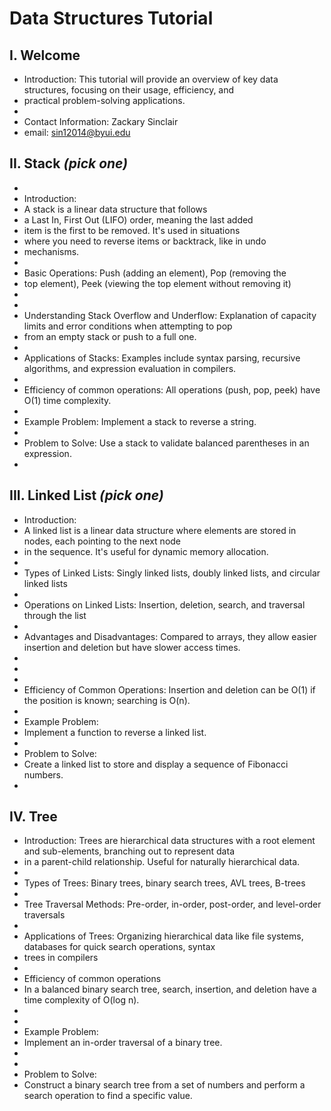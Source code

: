 # Data Structures Tutorial
## I. Welcome
* Introduction: This tutorial will provide an overview of key data structures, focusing on their usage, efficiency, and 
* practical problem-solving applications.
* 
* Contact Information: Zackary Sinclair
* email: sin12014@byui.edu
## II. Stack _(pick one)_
* 
* Introduction: 
* A stack is a linear data structure that follows 
* a Last In, First Out (LIFO) order, meaning the last added 
* item is the first to be removed. It's used in situations 
* where you need to reverse items or backtrack, like in undo  
* mechanisms.
* 
* Basic Operations: Push (adding an element), Pop (removing the 
* top element), Peek (viewing the top element without removing it)
* 
* 
* Understanding Stack Overflow and Underflow: Explanation of capacity limits and error conditions when attempting to pop 
* from an empty stack or push to a full one.
* 
* Applications of Stacks: Examples include syntax parsing, recursive algorithms, and expression evaluation in compilers.
* 
* Efficiency of common operations: All operations (push, pop, peek) have O(1) time complexity.
* 
* Example Problem: Implement a stack to reverse a string.
* 
* Problem to Solve: Use a stack to validate balanced parentheses in an expression.
* 
## III. Linked List _(pick one)_
* Introduction: 
* A linked list is a linear data structure where elements are stored in nodes, each pointing to the next node 
* in the sequence. It's useful for dynamic memory allocation.
* 
* Types of Linked Lists: Singly linked lists, doubly linked lists, and circular linked lists
* 
* Operations on Linked Lists: Insertion, deletion, search, and traversal through the list
* 
* Advantages and Disadvantages: Compared to arrays, they allow easier insertion and deletion but have slower access times.
* 
* 
* 
* Efficiency of Common Operations: Insertion and deletion can be O(1) if the position is known; searching is O(n).
* 
* Example Problem: 
* Implement a function to reverse a linked list.
* 
* Problem to Solve: 
* Create a linked list to store and display a sequence of Fibonacci numbers.
* 
## IV. Tree
* Introduction: Trees are hierarchical data structures with a root element and sub-elements, branching out to represent data
* in a parent-child relationship. Useful for naturally hierarchical data.
* 
* Types of Trees: Binary trees, binary search trees, AVL trees, B-trees
* 
* Tree Traversal Methods: Pre-order, in-order, post-order, and level-order traversals
* 
*  Applications of Trees: Organizing hierarchical data like file systems, databases for quick search operations, syntax 
* trees in compilers
* 
* Efficiency of common operations
* In a balanced binary search tree, search, insertion, and deletion have a time complexity of O(log n).
* 
* 
* Example Problem:
* Implement an in-order traversal of a binary tree.
* 
* 
* Problem to Solve: 
* Construct a binary search tree from a set of numbers and perform a search operation to find a specific value.

